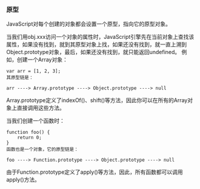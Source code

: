 
### 原型
JavaScript对每个创建的对象都会设置一个原型，指向它的原型对象。

当我们用obj.xxx访问一个对象的属性时，JavaScript引擎先在当前对象上查找该属性，如果没有找到，就到其原型对象上找，如果还没有找到，就一直上溯到Object.prototype对象，最后，如果还没有找到，就只能返回undefined。
例如，创建一个Array对象：
```
var arr = [1, 2, 3];
其原型链是：

arr ----> Array.prototype ----> Object.prototype ----> null
```
Array.prototype定义了indexOf()、shift()等方法，因此你可以在所有的Array对象上直接调用这些方法。

当我们创建一个函数时：
```
function foo() {
    return 0;
}
函数也是一个对象，它的原型链是：

foo ----> Function.prototype ----> Object.prototype ----> null
```
由于Function.prototype定义了apply()等方法，因此，所有函数都可以调用apply()方法。